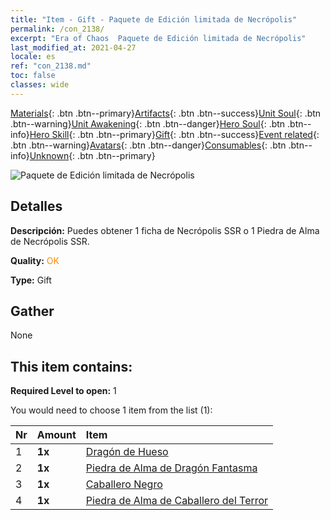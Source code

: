 ```yaml
---
title: "Item - Gift - Paquete de Edición limitada de Necrópolis"
permalink: /con_2138/
excerpt: "Era of Chaos  Paquete de Edición limitada de Necrópolis"
last_modified_at: 2021-04-27
locale: es
ref: "con_2138.md"
toc: false
classes: wide
---
```

 [Materials](/ItemsES/){: .btn .btn--primary}[Artifacts](/ItemsES/Artifacts/){: .btn .btn--success}[Unit Soul](/ItemsES/UnitSoul/){: .btn .btn--warning}[Unit Awakening](/ItemsES/UnitAwakening/){: .btn .btn--danger}[Hero Soul](/ItemsES/HeroSoul/){: .btn .btn--info}[Hero Skill](/ItemsES/HeroSkill/){: .btn .btn--primary}[Gift](/ItemsES/Gift/){: .btn .btn--success}[Event related](/ItemsES/Events/){: .btn .btn--warning}[Avatars](/ItemsES/Avatars/){: .btn .btn--danger}[Consumables](/ItemsES/Consumables/){: .btn .btn--info}[Unknown](/ItemsES/Unknown/){: .btn .btn--primary}

 ![Paquete de Edición limitada de Necrópolis](/images/t/i_994003.png)

## Detalles
 **Descripción:** Puedes obtener 1 ficha de Necrópolis SSR o 1 Piedra de Alma de Necrópolis SSR.

 **Quality:** <span style="color: #FF8C00">OK</span>

 **Type:** Gift

## Gather

  None

## This item contains:

 **Required Level to open:** 1

 You would need to choose 1 item from the list (1):

  | Nr | Amount |     Item    |
  |:---|:-------|:------------|
  | 1 |  **1x** | [Dragón de Hueso](/ItemsES/unt_214/) |  | 
  | 2 |  **1x** | [Piedra de Alma de Dragón Fantasma](/ItemsES/unt_303/) |  | 
  | 3 |  **1x** | [Caballero Negro](/ItemsES/unt_213/) |  | 
  | 4 |  **1x** | [Piedra de Alma de Caballero del Terror](/ItemsES/unt_302/) |  | 
